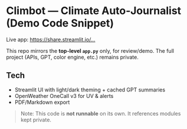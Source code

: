 # Climbot — Climate Auto‑Journalist (Demo Code Snippet)

Live app: https://share.streamlit.io/…  <!-- paste your Streamlit URL -->

This repo mirrors the **top-level `app.py`** only, for review/demo.
The full project (APIs, GPT, color engine, etc.) remains private.

## Tech
- Streamlit UI with light/dark theming + cached GPT summaries
- OpenWeather OneCall v3 for UV & alerts
- PDF/Markdown export

> Note: This code is **not runnable** on its own. It references modules kept private.
